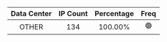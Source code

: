 | Data Center | IP Count | Percentage | Freq |
|:------------:|:--------:|:-----------:|:-----:|
| OTHER | 134 | 100.00% | 🟢 |